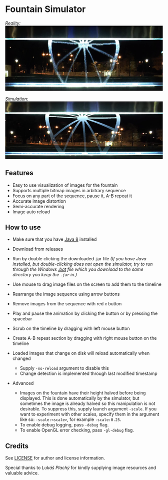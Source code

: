 # Fountain Simulator

*Reality:*
![Reality](doc/reality.png)

*Simulation:*
![Simulation](doc/simulation.png)

## Features
- Easy to use visualization of images for the fountain
- Supports multiple bitmap images in arbitrary sequence
- Focus on any part of the sequence, pause it, A-B repeat it
- Accurate image distortion
- Semi-accurate rendering
- Image auto reload

## How to use
- Make sure that you have [Java 8](http://www.oracle.com/technetwork/java/javase/downloads/jre8-downloads-2133155.html) installed
- Download from releases
- Run by double clicking the downloaded .jar file
*(If you have Java installed, but double-clicking does not open the simulator, try to run through
the Windows [.bat](dist/Launch.bat) file which you download to the same directory you keep the `.jar` in.)*


- Use mouse to drag image files on the screen to add them to the timeline
- Rearrange the image sequence using arrow buttons
- Remove images from the sequence with red `x` button
- Play and pause the animation by clicking the button or by pressing the spacebar
- Scrub on the timeline by dragging with left mouse button
- Create A-B repeat section by dragging with right mouse button on the timeline
- Loaded images that change on disk will reload automatically when changed
	- Supply `-no-reload` argument to disable this
	- Change detection is implemented through last modified timestamp
- Advanced
	- Images on the fountain have their height halved before being displayed.
	This is done automatically by the simulator, but sometimes the image is already
	halved so this manipulation is not desirable. To suppress this,
	supply launch argument `-scale`. If you want to experiment with other scales,
	specify them in the argument like so: `-scale:<scale>`, for example `-scale:0.25`.
	- To enable debug logging, pass `-debug` flag.
	- To enable OpenGL error checking, pass `-gl-debug` flag.

## Credits
See [LICENSE](LICENSE) for author and license information.

Special thanks to *Lukáš Plachý* for kindly supplying image resources and valuable advice.
